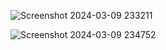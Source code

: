 ![Screenshot 2024-03-09 233211](https://github.com/Nikita-15-ab/DSA/assets/126350305/69f6e195-1605-4edb-8efc-b13594d9eae8)

![Screenshot 2024-03-09 234752](https://github.com/Nikita-15-ab/DSA/assets/126350305/337ff856-8c7f-4f25-b1e3-7aa303eb8004)

